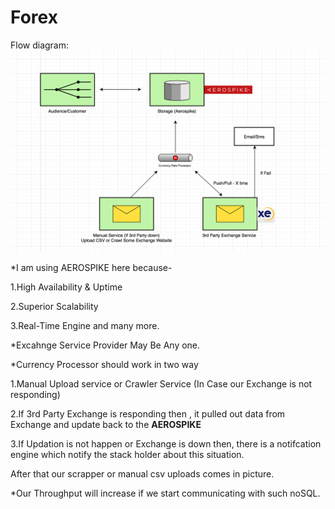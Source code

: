 # Forex

 Flow diagram:
![alt text](./process.png)

*I am using AEROSPIKE here because-

1.High Availability & Uptime

2.Superior Scalability

3.Real-Time Engine and many more.


*Excahnge Service Provider May Be Any one.

*Currency Processor should work in two way

1.Manual Upload service or Crawler Service (In Case our Exchange is not responding)

2.If 3rd Party Exchange is responding then , it pulled out data from Exchange and update back to the **AEROSPIKE**

3.If Updation is not happen or Exchange is down then, there is a notifcation engine which notify the stack holder 
about this situation.

After that our scrapper or manual csv uploads comes in picture.

*Our Throughput will increase if we start communicating with such noSQL.


